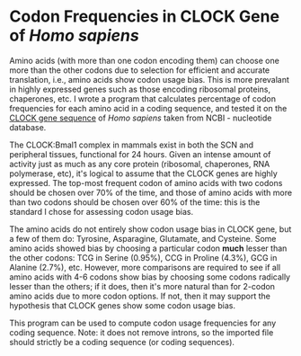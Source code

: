 # Codon Frequencies in CLOCK Gene of *Homo sapiens*

Amino acids (with more than one codon encoding them) can choose one more than the other codons due to selection for efficient and accurate translation, i.e., amino acids show codon usage bias. This is more prevalant in highly expressed genes such as those encoding ribosomal proteins, chaperones, etc. I wrote a program that calculates percentage of codon frequencies for each amino acid in a coding sequence, and tested it on the [CLOCK gene sequence](https://www.ncbi.nlm.nih.gov/nuccore/NM_001267843.2?report=gbwithparts&log$=seqview) of *Homo sapiens* taken from NCBI - nucleotide database. 

The CLOCK:Bmal1 complex in mammals exist in both the SCN and peripheral tissues, functional for 24 hours. Given an intense amount of activity just as much as any core protein (ribosomal, chaperones, RNA polymerase, etc), it's logical to assume that the CLOCK genes are highly expressed. The top-most frequent codon of amino acids with two codons should be chosen over 70% of the time, and those of amino acids with more than two codons should be chosen over 60% of the time: this is the standard I chose for assessing codon usage bias. 

The amino acids do not entirely show codon usage bias in CLOCK gene, but a few of them do: Tyrosine, Asparagine, Glutamate, and Cysteine. Some amino acids showed bias by choosing a particular codon **much** lesser than the other codons: TCG in Serine (0.95%), CCG in Proline (4.3%), GCG in Alanine (2.7%), etc. However, more comparisons are required to see if all amino acids with 4-6 codons show bias by choosing some codons radically lesser than the others; if it does, then it's more natural than for 2-codon amino acids due to more codon options. If not, then it may support the hypothesis that CLOCK genes show some codon usage bias. 

This program can be used to compute codon usage frequencies for any coding sequence. Note: it does not remove introns, so the imported file should strictly be a coding sequence (or coding sequences).
